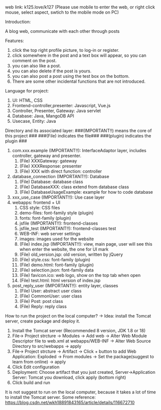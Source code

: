 web link: k125.love/k127 (Please use mobile to enter the web, or right click mouse, select aspect, swtich to the mobile mode on PC)

Introduction:

   A blog web, communicate with each other through posts

Features:
1) click the top right profile picture, to log-in or register.
2) click somewhere in the post and a text box will appear, so you can comment on the post.
3) you can also like a post.
4) you can also delete if the post is yours.
5) you can also post a post using the test box on the bottom. 
6) There are some other incidental functions that are not introduced.

Language for project:
1. UI: HTML, CSS
2. Frontend-controller,presenter: Javascript, Vue.js
3. Controller, Presenter, Gateway: Java servlet
4. Database: Java, MangoDB API
5. Usecase, Entity: Java

Directory and its associated layer: 
###(IMPORTANT!!) means the core of this project ### ###(File) indicates the file### ###(plugin) indicates the plugin ###
1. com.xxx.example (IMPORTANT!!): InterfaceAdaptor layer, includes controller, gateway and presenter.
   1. (File) XXXGateway: gateway 
   2. (File) XXXResponse: presenter
   3. (File) XXX with direct function: controller
2. database_connection (IMPORTANT!!): Database 
   1. (File) Database: database class 
   2. (File) DatabaseXXX: class extend from database class
   3. (File) DatabaseUsageExample: example for how to code database
3. xxx_use_case (IMPORTANT!!): Use case layer
4. webapps: frontend + UI
   1. CSS style: CSS files
   2. demo-files: font-family style (plugin)
   3. fonts: font-family (plugin)
   4. jsfile (IMPORTANT!!): frontend-classes 
   5. jsfile_test (IMPORTANT!!): frontend-classes test 
   6. WEB-INF: web server settings
   7. images: images used for the website
   8. (File) index.jsp (IMPORTANT!!): view, main page, user will see this when enter the website, the one for UI mark
   9. (File) old_version.jsp: old version, written by jQuery
   10. (File) style.css: font-family (plugin)
   11. (File) demo.html: font-family (plugin)
   12. (File) selection.json: font-family data
   13. (File) favicon.ico: web logo, show on the top tab when open
   14. (File) test.html: html version of index.jsp
5.  post_reply_user (IMPORTANT!!): entity layer, classes
    1. (File) User: abstract user class
    2. (File) CommonUser: user class
    3. (File) Post: post class
    4. (File) Reply: reply class

How to run the project on the local computer? -> Idea: install the Tomcat server, create package and deploy it.
1. Install the Tomcat server (Recommended 8 version, JDK 1.8 or 18)
2. File-> Project strcture -> Modules -> Add web -> Alter Web Module Descriptor file to web.xml at webapps/WEB-INF -> Alter Web Source Directory to src/webapps -> apply
3. File-> Project strcture -> Artifact -> Click + button to add Web Application: Exploded -> From modules -> Set the package(suggest to learn from online) -> apply
4. Click Edit configuration
5. Deployment: Choose artifact that you just created, Server->Application Server: Tomcat you download, click apply (bottom right)
6. Click build and run

It is not suggest to run on the local computer, because it takes a lot of time to install the Tomcat server.
Some reference: https://blog.csdn.net/wkh18891843165/article/details/116672710







